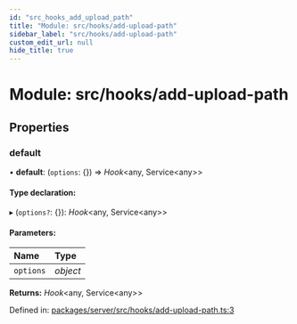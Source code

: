 ```yaml
---
id: "src_hooks_add_upload_path"
title: "Module: src/hooks/add-upload-path"
sidebar_label: "src/hooks/add-upload-path"
custom_edit_url: null
hide_title: true
---
```


# Module: src/hooks/add-upload-path

## Properties

### default

• **default**: (`options`: {}) => *Hook*<any, Service<any\>\>

#### Type declaration:

▸ (`options?`: {}): *Hook*<any, Service<any\>\>

#### Parameters:

Name | Type |
:------ | :------ |
`options` | *object* |

**Returns:** *Hook*<any, Service<any\>\>

Defined in: [packages/server/src/hooks/add-upload-path.ts:3](https://github.com/xr3ngine/xr3ngine/blob/66a84a950/packages/server/src/hooks/add-upload-path.ts#L3)
